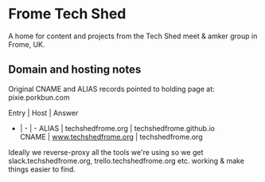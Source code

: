 # Frome Tech Shed

A home for content and projects from the Tech Shed meet & amker group in Frome, UK.

## Domain and hosting notes

Original CNAME and ALIAS records pointed to holding page at:
pixie.porkbun.com

Entry | Host | Answer
 - | - | - 
ALIAS | techshedfrome.org	| techshedfrome.github.io	
CNAME | www.techshedfrome.org | techshedfrome.org

Ideally we reverse-proxy all the tools we're using so we get slack.techshedfrome.org, trello.techshedfrome.org etc. working & make things easier to find.